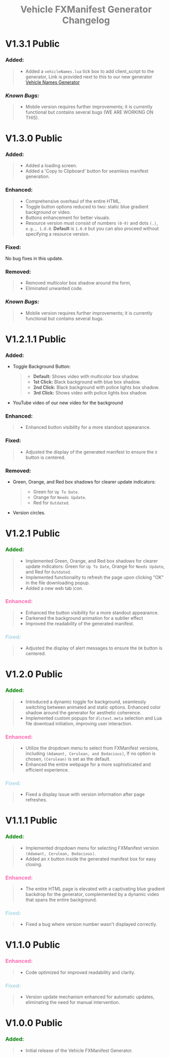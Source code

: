 <h1 style="text-align: center;">
 <span style="color:gray; font-weight:bold;">Vehicle FXManifest Generator Changelog</span>
 </h1>

# V1.3.1 Public

### **Added:**
>- Added a `vehicleNames.lua` tick box to add client_script to the generator, Link is provided next to this to our new generator [Vehicle Names Generator]()

### ***Known Bugs:***
>- Mobile version requires further improvements; it is currently functional but contains several bugs (WE ARE WORKING ON THIS).

#

# V1.3.0 Public

### **Added:**
>- Added a loading screen.
>- Added a 'Copy to Clipboard' button for seamless manifest generation.

### **Enhanced:**
>- Comprehensive overhaul of the entire HTML.
>- Toggle button options reduced to two: static blue gradient background or video.
>- Buttons enhancement for better visuals.
>- Resource version must consist of numbers `(0-9)` and dots `(.)`, `e.g., 1.0.0`. **Default** is `1.0.0` but you can also proceed without specifying a resource version. 

### **Fixed:**
No bug fixes in this update.

### **Removed:**
>- Removed multicolor box shadow around the form,
>- Eliminated unwanted code.

### ***Known Bugs:***
>- Mobile version requires further improvements; it is currently functional but contains several bugs.

#

# V1.2.1.1 Public

### **Added:**
- Toggle Background Button:
  >- **Default:** Shows video with multicolor box shadow.
  >- **1st Click:** Black background with blue box shadow.
  >- **2nd Click:** Black background with police lights box shadow.
  >- **3rd Click:** Shows video with police lights box shadow.
- YouTube video of our new video for the background

### **Enhanced:**
>- Enhanced button visibility for a more standout appearance.

### **Fixed:**
>- Adjusted the display of the generated manifest to ensure the `X` button is centered.

### **Removed:**
- Green, Orange, and Red box shadows for clearer update indicators:
  >- Green for `Up To Date`.
  >- Orange for `Needs Update`.
  >- Red for `Outdated`.
- Version circles.

#

# V1.2.1 Public

### <span style="color:green; font-weight:bold;">**Added:**</span> 
>- Implemented Green, Orange, and Red box shadows for clearer update indicators: Green for `Up To Date`, Orange for `Needs Update`, and Red for `Outdated`.
>- Implemented functionality to refresh the page upon clicking "OK" in the file downloading popup.
>- Added a new web tab icon.

### <span style="color:hotpink; font-weight:bold;">**Enhanced:**</span>
>- Enhanced the button visibility for a more standout appearance.
>- Darkened the background animation for a subtler effect
>- Improved the readability of the generated manifest.

### <span style="color:lightblue; font-weight:bold;">**Fixed:**</span> 
>- Adjusted the display of alert messages to ensure the `OK` button is centered.
  
#

# V1.2.0 Public

### <span style="color:green; font-weight:bold;">**Added:**</span> 
>- Introduced a dynamic toggle for background, seamlessly switching between animated and static options. Enhanced color shadow around the generator for aesthetic coherence.
>- Implemented custom popups for `dlctext.meta` selection and Lua file download initiation, improving user interaction.

### <span style="color:hotpink; font-weight:bold;">**Enhanced:**</span>
>- Utilize the dropdown menu to select from FXManifest versions, including `(Adamant, Cerulean, and Bodacious)`, If no option is chosen, `(Cerulean)` is set as the default.
>- Enhanced the entire webpage for a more sophisticated and efficient experience.

### <span style="color:lightblue; font-weight:bold;">**Fixed:**</span> 
>- Fixed a display issue with version information after page refreshes.
  
#

# V1.1.1 Public

### <span style="color:green; font-weight:bold;">**Added:**</span> 
>- Implemented dropdown menu for selecting FXManifest version `(Adamant, Cerulean, Bodacious)`.
>- Added an `X` button inside the generated manifest box for easy closing.

### <span style="color:hotpink; font-weight:bold;">**Enhanced:**</span> 
>- The entire HTML page is elevated with a captivating blue gradient backdrop for the generator, complemented by a dynamic video that spans the entire background.

### <span style="color:lightblue; font-weight:bold;">**Fixed:**</span> 
>- Fixed a bug where version number wasn't displayed correctly.

  
#

# V1.1.0 Public

### <span style="color:hotpink; font-weight:bold;">**Enhanced:**</span> 
>- Code optimized for improved readability and clarity.

### <span style="color:lightblue; font-weight:bold;">**Fixed:**</span> 
>- Version update mechanism enhanced for automatic updates, eliminating the need for manual intervention.

#

# V1.0.0 Public

### <span style="color:green; font-weight:bold;">**Added:**</span> 
>- Initial release of the Vehicle FXManifest Generator.

#
<p style="text-align: center;">
    <span style="color:white; font-weight:bold; opacity: 10%;">© SkyHigh Modifications 2021 - 2024</span>
</p>
 
